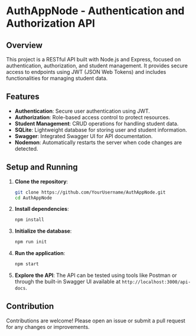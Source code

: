 # AuthAppNode - Authentication and Authorization API

## Overview

This project is a RESTful API built with Node.js and Express, focused on authentication, authorization, and student management. It provides secure access to endpoints using JWT (JSON Web Tokens) and includes functionalities for managing student data.

## Features

- **Authentication**: Secure user authentication using JWT.
- **Authorization**: Role-based access control to protect resources.
- **Student Management**: CRUD operations for handling student data.
- **SQLite**: Lightweight database for storing user and student information.
- **Swagger**: Integrated Swagger UI for API documentation.
- **Nodemon**: Automatically restarts the server when code changes are detected.

## Setup and Running

1. **Clone the repository**:
    ```bash
    git clone https://github.com/YourUsername/AuthAppNode.git
    cd AuthAppNode
    ```

2. **Install dependencies**:
    ```bash
    npm install
    ```

3. **Initialize the database**:
    ```bash
    npm run init
    ```

4. **Run the application**:
    ```bash
    npm start
    ```

5. **Explore the API**:
    The API can be tested using tools like Postman or through the built-in Swagger UI available at `http://localhost:3000/api-docs`.

## Contribution

Contributions are welcome! Please open an issue or submit a pull request for any changes or improvements.
